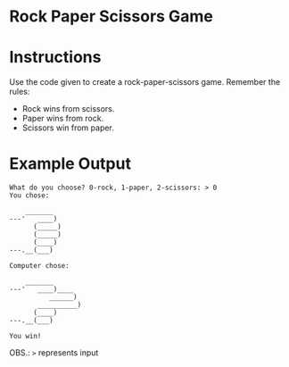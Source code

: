 # Rock Paper Scissors Game

# Instructions
Use the code given to create a rock-paper-scissors game.
Remember the rules:
- Rock wins from scissors.
- Paper wins from rock.
- Scissors win from paper. 

# Example Output

```
What do you choose? 0-rock, 1-paper, 2-scissors: > 0
You chose:

    _______
---'   ____)
      (_____)
      (_____)
      (____)
---.__(___)

Computer chose:

    _______
---'   ____)____
          ______)
       __________)
      (____)
---.__(___)

You win!
```
OBS.: `>` represents input
